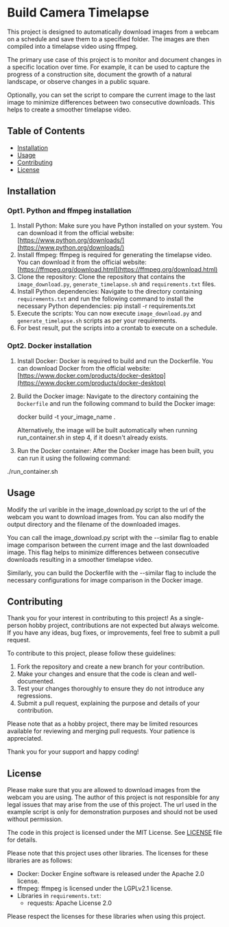 # Build Camera Timelapse

This project is designed to automatically download images from a webcam on a schedule and save them to a specified folder. The images are then compiled into a timelapse video using ffmpeg. 

The primary use case of this project is to monitor and document changes in a specific location over time. For example, it can be used to capture the progress of a construction site, document the growth of a natural landscape, or observe changes in a public square. 

Optionally, you can set the script to compare the current image to the last image to minimize differences between two consecutive downloads. This helps to create a smoother timelapse video.

## Table of Contents

- [Installation](#installation)
- [Usage](#usage)
- [Contributing](#contributing)
- [License](#license)

## Installation

### Opt1. Python and ffmpeg installation
1. Install Python: Make sure you have Python installed on your system. You can download it from the official website: [https://www.python.org/downloads/](https://www.python.org/downloads/)
2. Install ffmpeg: ffmpeg is required for generating the timelapse video. You can download it from the official website: [https://ffmpeg.org/download.html](https://ffmpeg.org/download.html)
3. Clone the repository: Clone the repository that contains the `image_download.py`, `generate_timelapse.sh` and `requirements.txt` files.
4. Install Python dependencies: Navigate to the directory containing `requirements.txt` and run the following command to install the necessary Python dependencies:
pip install -r requirements.txt
5. Execute the scripts: You can now execute `image_download.py` and `generate_timelapse.sh` scripts as per your requirements.
6. For best result, put the scripts into a crontab to execute on a schedule.

### Opt2. Docker installation
1. Install Docker: Docker is required to build and run the Dockerfile. You can download Docker from the official website: [https://www.docker.com/products/docker-desktop](https://www.docker.com/products/docker-desktop)
3. Build the Docker image: Navigate to the directory containing the `Dockerfile` and run the following command to build the Docker image:
	
	docker build -t your_image_name .
	
	Alternatively, the image will be built automatically when running run_container.sh in step 4, if it doesn't already exists.
4. Run the Docker container: After the Docker image has been built, you can run it using the following command:

  ./run_container.sh

## Usage

Modify the url varible in the image_download.py script to the url of the webcam you want to download images from. You can also modify the output directory and the filename of the downloaded images.

You can call the image_download.py script with the --similar flag to enable image comparison between the current image and the last downloaded image. This flag helps to minimize differences between consecutive downloads resulting in a smoother timelapse video.

Similarly, you can build the Dockerfile with the --similar flag to include the necessary configurations for image comparison in the Docker image.

## Contributing

Thank you for your interest in contributing to this project! As a single-person hobby project, contributions are not expected but always welcome. If you have any ideas, bug fixes, or improvements, feel free to submit a pull request.

To contribute to this project, please follow these guidelines:

1. Fork the repository and create a new branch for your contribution.
2. Make your changes and ensure that the code is clean and well-documented.
3. Test your changes thoroughly to ensure they do not introduce any regressions.
4. Submit a pull request, explaining the purpose and details of your contribution.

Please note that as a hobby project, there may be limited resources available for reviewing and merging pull requests. Your patience is appreciated.

Thank you for your support and happy coding!

## License

Please make sure that you are allowed to download images from the webcam you are using. The author of this project is not responsible for any legal issues that may arise from the use of this project. The url used in the example script is only for demonstration purposes and should not be used without permission.

The code in this project is licensed under the MIT License. See [LICENSE](LICENSE) file for details.

Please note that this project uses other libraries. The licenses for these libraries are as follows:

- Docker: Docker Engine software is released under the Apache 2.0 license.
- ffmpeg: ffmpeg is licensed under the LGPLv2.1 license.
- Libraries in `requirements.txt`:
  - requests: Apache License 2.0

Please respect the licenses for these libraries when using this project.


